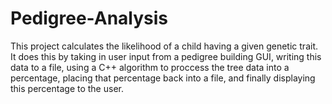 # Pedigree-Analysis
This project calculates the likelihood of a child having a given genetic trait. 
It does this by taking in user input from a pedigree building GUI,
writing this data to a file,
using a C++ algorithm to proccess the tree data into a percentage,
placing that percentage back into a file,
and finally displaying this percentage to the user.
